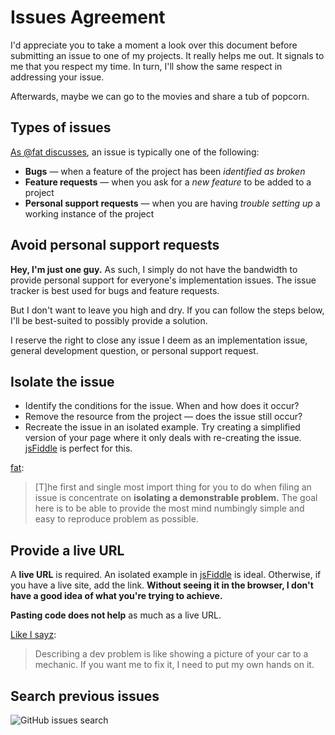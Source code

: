 # Issues Agreement

I'd appreciate you to take a moment a look over this document before submitting an issue to one of my projects. It really helps me out. It signals to me that you respect my time. In turn, I'll show the same respect in addressing your issue.

Afterwards, maybe we can go to the movies and share a tub of popcorn.

## Types of issues

[As @fat discusses](http://wordsbyf.at/2012/02/13/creating-issues/), an issue is typically one of the following:

+ **Bugs** &mdash; when a feature of the project has been _identified as broken_
+ **Feature requests** &mdash; when you ask for a _new feature_ to be added to a project
+ **Personal support requests** &mdash; when you are having _trouble setting up_ a working instance of the project

## Avoid personal support requests

**Hey, I'm just one guy.** As such, I simply do not have the bandwidth to provide personal support for everyone's implementation issues. The issue tracker is best used for bugs and feature requests. 

But I don't want to leave you high and dry. If you can follow the steps below, I'll be best-suited to possibly provide a solution.

I reserve the right to close any issue I deem as an implementation issue, general development question, or personal support request.

## Isolate the issue

+ Identify the conditions for the issue. When and how does it occur?
+ Remove the resource from the project &mdash; does the issue still occur?
+ Recreate the issue in an isolated example. Try creating a simplified version of your page where it only deals with re-creating the issue. [jsFiddle](http://jsfiddle.net/) is perfect for this.

[fat](http://wordsbyf.at/2012/02/13/creating-issues/):

> [T]he first and single most import thing for you to do when filing an issue is concentrate on **isolating a demonstrable problem.** The goal here is to be able to provide the most mind numbingly simple and easy to reproduce problem as possible.

## Provide a live URL

A **live URL** is required. An isolated example in [jsFiddle](http://jsfiddle.net) is ideal. Otherwise, if you have a live site, add the link. **Without seeing it in the browser, I don't have a good idea of what you're trying to achieve.**

**Pasting code does not help** as much as a live URL.

[Like I sayz](http://twitter.com/desandro/status/105371678204366848):

> Describing a dev problem is like showing a picture of your car to a mechanic. If you want me to fix it, I need to put my own hands on it. 

## Search previous issues <a name="search-previous"></a>

![GitHub issues search](http://i.imgur.com/ARPfv.png)


